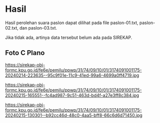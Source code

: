 # Hasil

Hasil perolehan suara paslon dapat dilihat pada file paslon-01.txt, paslon-02.txt, dan paslon-03.txt.

Jika tidak ada, artinya data tersebut belum ada pada SIREKAP.

## Foto C Plano

https://sirekap-obj-formc.kpu.go.id/fe6e/pemilu/ppwp/31/74/09/10/01/3174091001175-20240214-223635--95c9f01e-11c9-41ed-99a6-4699a0ff4719.jpg

https://sirekap-obj-formc.kpu.go.id/fe6e/pemilu/ppwp/31/74/09/10/01/3174091001175-20240215-165551--fc4ad987-9c51-463d-bd4f-a27e3ff8c384.jpg

https://sirekap-obj-formc.kpu.go.id/fe6e/pemilu/ppwp/31/74/09/10/01/3174091001175-20240215-130301--b92cc46d-48c0-4aa5-bff8-66c6d6d71450.jpg
